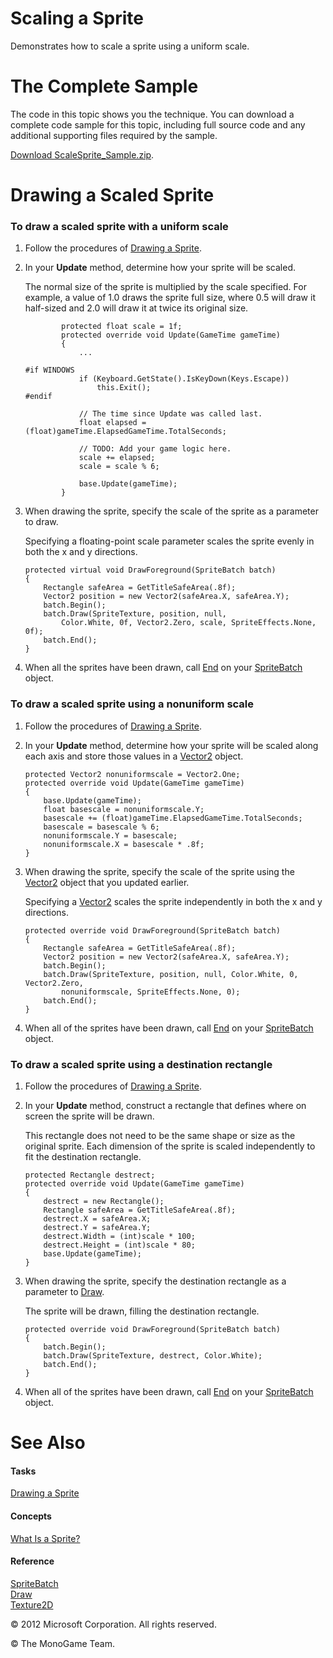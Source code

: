 ﻿

# Scaling a Sprite

Demonstrates how to scale a sprite using a uniform scale.

# The Complete Sample

The code in this topic shows you the technique. You can download a complete code sample for this topic, including full source code and any additional supporting files required by the sample.

[Download ScaleSprite_Sample.zip](http://go.microsoft.com/fwlink/?LinkId=258724).

# Drawing a Scaled Sprite

### To draw a scaled sprite with a uniform scale

1.  Follow the procedures of [Drawing a Sprite](2DGraphicsHowTo_Draw_Sprite.md).
    
2.  In your **Update** method, determine how your sprite will be scaled.
    
    The normal size of the sprite is multiplied by the scale specified. For example, a value of 1.0 draws the sprite full size, where 0.5 will draw it half-sized and 2.0 will draw it at twice its original size.
    
    ```
            protected float scale = 1f;
            protected override void Update(GameTime gameTime)
            {
                ...
    
    #if WINDOWS
                if (Keyboard.GetState().IsKeyDown(Keys.Escape))
                    this.Exit();
    #endif
    
                // The time since Update was called last.
                float elapsed = (float)gameTime.ElapsedGameTime.TotalSeconds;
    
                // TODO: Add your game logic here.
                scale += elapsed;
                scale = scale % 6;
    
                base.Update(gameTime);
            }
    ```
    
3.  When drawing the sprite, specify the scale of the sprite as a parameter to draw.
    
    Specifying a floating-point scale parameter scales the sprite evenly in both the x and y directions.
    
    ```
    protected virtual void DrawForeground(SpriteBatch batch)
    {
        Rectangle safeArea = GetTitleSafeArea(.8f);
        Vector2 position = new Vector2(safeArea.X, safeArea.Y);
        batch.Begin();
        batch.Draw(SpriteTexture, position, null,
            Color.White, 0f, Vector2.Zero, scale, SpriteEffects.None, 0f);
        batch.End();
    }
    ```
    
4.  When all the sprites have been drawn, call [End](M_Microsoft_Xna_Framework_Graphics_SpriteBatch_End.md) on your [SpriteBatch](T_Microsoft_Xna_Framework_Graphics_SpriteBatch.md) object.

### To draw a scaled sprite using a nonuniform scale

1.  Follow the procedures of [Drawing a Sprite](2DGraphicsHowTo_Draw_Sprite.md).
2.  In your **Update** method, determine how your sprite will be scaled along each axis and store those values in a [Vector2](T_Microsoft_Xna_Framework_Vector2.md) object.
    
    ```
    protected Vector2 nonuniformscale = Vector2.One;
    protected override void Update(GameTime gameTime)
    {
        base.Update(gameTime);
        float basescale = nonuniformscale.Y;
        basescale += (float)gameTime.ElapsedGameTime.TotalSeconds;
        basescale = basescale % 6;
        nonuniformscale.Y = basescale;
        nonuniformscale.X = basescale * .8f;
    }
    ```
    
3.  When drawing the sprite, specify the scale of the sprite using the [Vector2](T_Microsoft_Xna_Framework_Vector2.md) object that you updated earlier.
    
    Specifying a [Vector2](T_Microsoft_Xna_Framework_Vector2.md) scales the sprite independently in both the x and y directions.
    
    ```
    protected override void DrawForeground(SpriteBatch batch)
    {
        Rectangle safeArea = GetTitleSafeArea(.8f);
        Vector2 position = new Vector2(safeArea.X, safeArea.Y);
        batch.Begin();
        batch.Draw(SpriteTexture, position, null, Color.White, 0, Vector2.Zero,
            nonuniformscale, SpriteEffects.None, 0);
        batch.End();
    }
    ```
    
4.  When all of the sprites have been drawn, call [End](M_Microsoft_Xna_Framework_Graphics_SpriteBatch_End.md) on your [SpriteBatch](T_Microsoft_Xna_Framework_Graphics_SpriteBatch.md) object.
    

### To draw a scaled sprite using a destination rectangle

1.  Follow the procedures of [Drawing a Sprite](2DGraphicsHowTo_Draw_Sprite.md).
    
2.  In your **Update** method, construct a rectangle that defines where on screen the sprite will be drawn.
    
    This rectangle does not need to be the same shape or size as the original sprite. Each dimension of the sprite is scaled independently to fit the destination rectangle.
    
    ```
    protected Rectangle destrect;
    protected override void Update(GameTime gameTime)
    {
        destrect = new Rectangle();
        Rectangle safeArea = GetTitleSafeArea(.8f);
        destrect.X = safeArea.X;
        destrect.Y = safeArea.Y;
        destrect.Width = (int)scale * 100;
        destrect.Height = (int)scale * 80;
        base.Update(gameTime);
    }
    ```
    
3.  When drawing the sprite, specify the destination rectangle as a parameter to [Draw](O_M_Microsoft_Xna_Framework_Graphics_SpriteBatch_Draw.md).
    
    The sprite will be drawn, filling the destination rectangle.
    
    ```
    protected override void DrawForeground(SpriteBatch batch)
    {
        batch.Begin();
        batch.Draw(SpriteTexture, destrect, Color.White);
        batch.End();
    }
    ```
    
4.  When all of the sprites have been drawn, call [End](M_Microsoft_Xna_Framework_Graphics_SpriteBatch_End.md) on your [SpriteBatch](T_Microsoft_Xna_Framework_Graphics_SpriteBatch.md) object.
    

# See Also

#### Tasks

[Drawing a Sprite](2DGraphicsHowTo_Draw_Sprite.md)  

#### Concepts

[What Is a Sprite?](Sprite_Overview.md)  

#### Reference

[SpriteBatch](T_Microsoft_Xna_Framework_Graphics_SpriteBatch.md)  
[Draw](O_M_Microsoft_Xna_Framework_Graphics_SpriteBatch_Draw.md)  
[Texture2D](T_Microsoft_Xna_Framework_Graphics_Texture2D.md)  

© 2012 Microsoft Corporation. All rights reserved.  

© The MonoGame Team.
